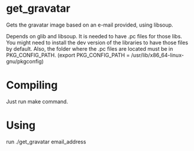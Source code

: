 get_gravatar
============

Gets the gravatar image based on an e-mail provided, using libsoup.

Depends on glib and libsoup. 
It is needed to have .pc files for those libs. You might need to install the dev version of the libraries to 
have those files by default.
Also, the folder where the .pc files are located must be in PKG_CONFIG_PATH.
(export PKG_CONFIG_PATH = /usr/lib/x86_64-linux-gnu/pkgconfig)

Compiling
=========

Just run make command.


Using 
=====

run ./get_gravatar email_address
